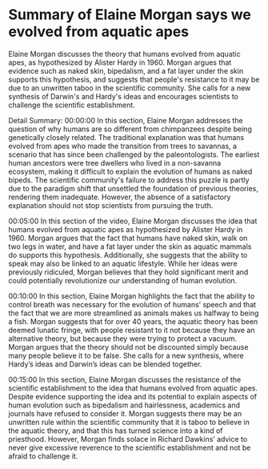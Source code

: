 # Summary of Elaine Morgan says we evolved from aquatic apes

Elaine Morgan discusses the theory that humans evolved from aquatic apes, as hypothesized by Alister Hardy in 1960. Morgan argues that evidence such as naked skin, bipedalism, and a fat layer under the skin supports this hypothesis, and suggests that people's resistance to it may be due to an unwritten taboo in the scientific community. She calls for a new synthesis of Darwin's and Hardy's ideas and encourages scientists to challenge the scientific establishment.

Detail Summary: 
00:00:00
In this section, Elaine Morgan addresses the question of why humans are so different from chimpanzees despite being genetically closely related. The traditional explanation was that humans evolved from apes who made the transition from trees to savannas, a scenario that has since been challenged by the paleontologists. The earliest human ancestors were tree dwellers who lived in a non-savanna ecosystem, making it difficult to explain the evolution of humans as naked bipeds. The scientific community's failure to address this puzzle is partly due to the paradigm shift that unsettled the foundation of previous theories, rendering them inadequate. However, the absence of a satisfactory explanation should not stop scientists from pursuing the truth.

00:05:00
In this section of the video, Elaine Morgan discusses the idea that humans evolved from aquatic apes as hypothesized by Alister Hardy in 1960. Morgan argues that the fact that humans have naked skin, walk on two legs in water, and have a fat layer under the skin as aquatic mammals do supports this hypothesis. Additionally, she suggests that the ability to speak may also be linked to an aquatic lifestyle. While her ideas were previously ridiculed, Morgan believes that they hold significant merit and could potentially revolutionize our understanding of human evolution.

00:10:00
In this section, Elaine Morgan highlights the fact that the ability to control breath was necessary for the evolution of humans’ speech and that the fact that we are more streamlined as animals makes us halfway to being a fish. Morgan suggests that for over 40 years, the aquatic theory has been deemed lunatic fringe, with people resistant to it not because they have an alternative theory, but because they were trying to protect a vacuum. Morgan argues that the theory should not be discounted simply because many people believe it to be false. She calls for a new synthesis, where Hardy’s ideas and Darwin’s ideas can be blended together.

00:15:00
In this section, Elaine Morgan discusses the resistance of the scientific establishment to the idea that humans evolved from aquatic apes. Despite evidence supporting the idea and its potential to explain aspects of human evolution such as bipedalism and hairlessness, academics and journals have refused to consider it. Morgan suggests there may be an unwritten rule within the scientific community that it is taboo to believe in the aquatic theory, and that this has turned science into a kind of priesthood. However, Morgan finds solace in Richard Dawkins’ advice to never give excessive reverence to the scientific establishment and not be afraid to challenge it.

